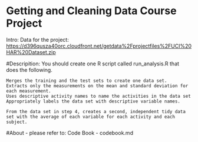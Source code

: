 # Getting and Cleaning Data Course Project
Intro:
Data for the project:
https://d396qusza40orc.cloudfront.net/getdata%2Fprojectfiles%2FUCI%20HAR%20Dataset.zip 

#Descripition:
 You should create one R script called run_analysis.R that does the following. 

    Merges the training and the test sets to create one data set.
    Extracts only the measurements on the mean and standard deviation for each measurement. 
    Uses descriptive activity names to name the activities in the data set
    Appropriately labels the data set with descriptive variable names. 

    From the data set in step 4, creates a second, independent tidy data set with the average of each variable for each activity and each subject.

#About - please refer to:
Code Book - codebook.md
